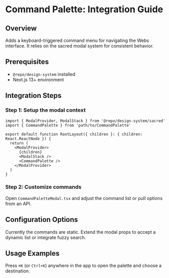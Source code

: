 # Command Palette: Integration Guide

## Overview
Adds a keyboard-triggered command menu for navigating the Webs interface. It relies on the sacred modal system for consistent behavior.

## Prerequisites
- `@repo/design-system` installed
- Next.js 13+ environment

## Integration Steps

### Step 1: Setup the modal context
```tsx
import { ModalProvider, ModalStack } from '@repo/design-system/sacred'
import { CommandPalette } from 'path/to/CommandPalette'

export default function RootLayout({ children }: { children: React.ReactNode }) {
  return (
    <ModalProvider>
      {children}
      <ModalStack />
      <CommandPalette />
    </ModalProvider>
  )
}
```

### Step 2: Customize commands
Open `CommandPaletteModal.tsx` and adjust the command list or pull options from an API.

## Configuration Options
Currently the commands are static. Extend the modal props to accept a dynamic list or integrate fuzzy search.

## Usage Examples
Press `⌘K` (or `Ctrl+K`) anywhere in the app to open the palette and choose a destination.

